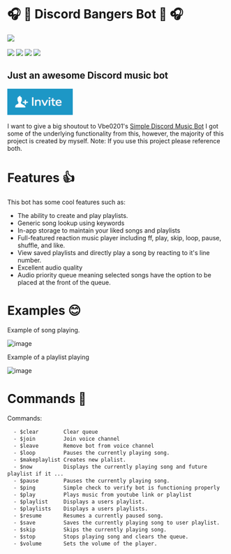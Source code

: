 # 🎧 💽 Discord Bangers Bot 💽 🎧 

<!-- <p align="center"> -->
  <img src="https://raw.githubusercontent.com/kysu1313/Bangers/main/img/cat.gif" width="300px">
<!-- </p> -->

![](https://img.shields.io/badge/python-3.9-informational?style=flat&logo=<LOGO_NAME>&logoColor=white&color=2bbc8a) 
![](https://img.shields.io/badge/youtube-dl2021.6.6-informational?style=flat&logo=<LOGO_NAME>&logoColor=white&color=2bbc8a) 
![](https://img.shields.io/badge/discord-1.7.3-informational?style=flat&logo=<LOGO_NAME>&logoColor=white&color=2bbc8a) 
![](https://img.shields.io/badge/humanize-2-informational?style=flat&logo=<LOGO_NAME>&logoColor=white&color=2bbc8a) 
  
## Just an awesome Discord music bot

  <img src="https://raw.githubusercontent.com/kysu1313/Bangers/main/img/invite.png" href="https://discord.com/api/oauth2/authorize?client_id=896582169600884797&permissions=8&scope=bot" height="60" width="150px">


I want to give a big shoutout to Vbe0201's [Simple Discord Music Bot](https://gist.github.com/vbe0201/ade9b80f2d3b64643d854938d40a0a2d)
I got some of the underlying functionality from this, however, the majority of this project is created by myself.
Note: If you use this project please reference both.

# Features :+1:

This bot has some cool features such as:
- The ability to create and play playlists.
- Generic song lookup using keywords
- In-app storage to maintain your liked songs and playlists
- Full-featured reaction music player including ff, play, skip, loop, pause, shuffle, and like.
- View saved playlists and directly play a song by reacting to it's line number.
- Excellent audio quality
- Audio priority queue meaning selected songs have the option to be placed at the front of the queue.


# Examples 😊

Example of song playing.

![image](https://user-images.githubusercontent.com/38538913/138575337-433323bd-e163-4fe7-8cc2-f4c75e2d57c4.png)

Example of a playlist playing

![image](https://user-images.githubusercontent.com/38538913/138575302-39c1658a-952e-4b80-b6e2-7dcc7330815b.png)

# Commands 💾
Commands:
```
  - $clear        Clear queue
  - $join         Join voice channel
  - $leave        Remove bot from voice channel
  - $loop         Pauses the currently playing song.
  - $makeplaylist Creates new plalist.
  - $now          Displays the currently playing song and future playlist if it ...
  - $pause        Pauses the currently playing song.
  - $ping         Simple check to verify bot is functioning properly
  - $play         Plays music from youtube link or playlist
  - $playlist     Displays a users playlist.
  - $playlists    Displays a users playlists.
  - $resume       Resumes a currently paused song.
  - $save         Saves the currently playing song to user playlist.
  - $skip         Skips the currently playing song.
  - $stop         Stops playing song and clears the queue.
  - $volume       Sets the volume of the player.
  ```
  
